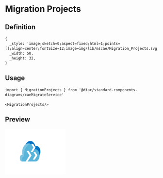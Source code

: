 # Migration Projects

## Definition

```
{
  _style: 'image;sketch=0;aspect=fixed;html=1;points=[];align=center;fontSize=12;image=img/lib/mscae/Migration_Projects.svg;strokeColor=none;',
  _width: 50,
  _height: 32,
}
```

## Usage

```
import { MigrationProjects } from '@diac/standard-components-diagrams/caeMigrateService'

<MigrationProjects/>
```

## Preview

<img src="./migration-projects.png" width="200"/>
